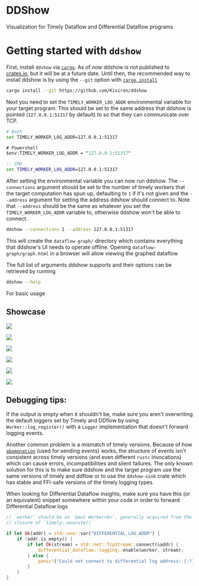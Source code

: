 # DDShow

Visualization for Timely Dataflow and Differential Dataflow programs

# Getting started with `ddshow`

First, install `ddshow` via [`cargo`](https://github.com/rust-lang/cargo/). As of now ddshow is not published
to [crates.io](https://crates.io/), but it will be at a future date. Until then, the recommended way to
install ddshow is by using the `--git` option with [`cargo install`](https://doc.rust-lang.org/cargo/commands/cargo-install.html#install-options)

```sh
cargo install --git https://github.com/Kixiron/ddshow
```

Next you need to set the `TIMELY_WORKER_LOG_ADDR` environmental variable for your target program. This should be
set to the same address that ddshow is pointed (`127.0.0.1:51317` by default) to so that they can communicate over TCP.

```sh
# Bash
set TIMELY_WORKER_LOG_ADDR=127.0.0.1:51317
```

```ps
# Powershell
$env:TIMELY_WORKER_LOG_ADDR = "127.0.0.1:51317"
```

```cmd
:: CMD
set TIMELY_WORKER_LOG_ADDR=127.0.0.1:51317
```

After setting the environmental variable you can now run ddshow. The `--connections` argument
should be set to the number of timely workers that the target computation has spun up, defaulting
to `1` if it's not given and the `--address` argument for setting the address ddshow should connect to.
Note that `--address` should be the same as whatever you set the `TIMELY_WORKER_LOG_ADDR` variable to,
otherwise ddshow won't be able to connect.

```sh
ddshow --connections 1 --address 127.0.0.1:51317
```

This will create the `dataflow-graph/` directory which contains everything that ddshow's UI needs
to operate offline. Opening `dataflow-graph/graph.html` in a browser will allow viewing the graphed dataflow

The full list of arguments ddshow supports and their options can be retrieved by running

```sh
ddshow --help
```

For basic usage 

## Showcase

![](https://raw.githubusercontent.com/Kixiron/ddshow/master/assets/ddshow-large.png)

![](https://raw.githubusercontent.com/Kixiron/ddshow/master/assets/ddshow-sift-leaves.png)

![](https://raw.githubusercontent.com/Kixiron/ddshow/master/assets/ddshow-operator-addrs.png)

![](https://raw.githubusercontent.com/Kixiron/ddshow/master/assets/ddshow.png)

![](https://raw.githubusercontent.com/Kixiron/ddshow/master/assets/ddshow-tooltip.png)

![](https://raw.githubusercontent.com/Kixiron/ddshow/master/assets/citations.png)

## Debugging tips:

If the output is empty when it shouldn't be, make sure you aren't overwriting the default
loggers set by Timely and DDflow by using `Worker::log_register()` with a `Logger`
implementation that doesn't forward logging events.

Another common problem is a mismatch of timely versions. Because of how [`abomonation`](https://docs.rs/abomonation/0.7.3/abomonation/)
(used for sending events) works, the structure of events isn't consistent across timely versions
(and even different `rustc` invocations) which can cause errors, incompatibilities and silent
failures. The only known solution for this is to make sure ddshow and the target program use
the same versions of timely and ddflow or to use the `ddshow-sink` crate which has stable and
FFI-safe versions of the timely logging types.

When looking for Differential Dataflow insights, make sure you have this (or an equivalent)
snippet somewhere within your code in order to forward Differential Dataflow logs

```rust
// `worker` should be an `&mut Worker<A>`, generally acquired from the inner
// closure of `timely::execute()`

if let Ok(addr) = std::env::var("DIFFERENTIAL_LOG_ADDR") {
    if !addr.is_empty() {
        if let Ok(stream) = std::net::TcpStream::connect(&addr) {
            differential_dataflow::logging::enable(worker, stream);
        } else {
            panic!("Could not connect to differential log address: {:?}", addr);
        }
    }
}
```
